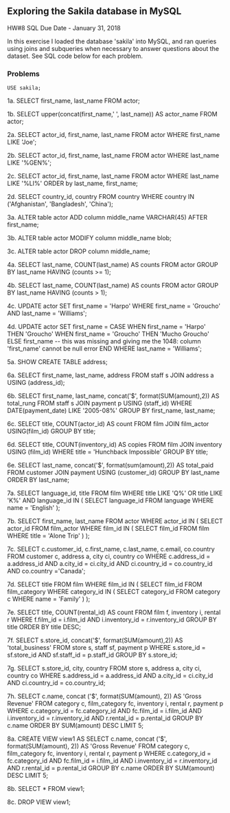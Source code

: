 ## Exploring the Sakila database in MySQL
HW#8 SQL Due Date - January 31, 2018

In this exercise I loaded the database 'sakila' into MySQL, and ran queries using joins and subqueries when necessary to answer questions about the dataset. See SQL code below for each problem.

### Problems
    
    USE sakila;

1a.
    SELECT first_name, last_name
    FROM actor;

1b.
    SELECT upper(concat(first_name,' ', last_name)) AS actor_name
    FROM actor;

2a.
    SELECT actor_id, first_name, last_name
    FROM actor
    WHERE first_name LIKE 'Joe';

2b.
    SELECT actor_id, first_name, last_name
    FROM actor
    WHERE  last_name LIKE '%GEN%';

2c.
    SELECT actor_id, first_name, last_name
    FROM actor
    WHERE last_name LIKE '%LI%'
    ORDER by last_name, first_name;

2d.
    SELECT country_id, country
    FROM country
    WHERE country IN ('Afghanistan', 'Bangladesh', 'China');

3a.
    ALTER table actor
    ADD column middle_name VARCHAR(45) AFTER first_name;

3b.
    ALTER table actor
    MODIFY column middle_name blob;

3c.
    ALTER table actor
    DROP column middle_name;

4a.
    SELECT last_name, COUNT(last_name) AS counts
    FROM actor
    GROUP BY last_name
    HAVING (counts >= 1);

4b.
    SELECT last_name, COUNT(last_name) AS counts
    FROM actor
    GROUP BY last_name
    HAVING (counts > 1);

4c.
    UPDATE actor 
    SET first_name = 'Harpo'
    WHERE first_name = 'Groucho' AND last_name = 'Williams';

4d.
    UPDATE actor
    SET first_name = CASE
	    WHEN first_name = 'Harpo' THEN 'Groucho'
	    WHEN first_name = 'Groucho' THEN 'Mucho Groucho'
        ELSE first_name -- this was missing and giving me the 1048: column 'first_name' cannot be null error
    END
    WHERE last_name = 'Williams';

5a.
    SHOW CREATE TABLE address;

6a.
    SELECT first_name, last_name, address
    FROM staff s
    JOIN address a
    USING (address_id);

6b.
    SELECT first_name, last_name, concat('$', format(SUM(amount),2)) AS total_rung
    FROM staff s
    JOIN payment p
    USING (staff_id)
    WHERE DATE(payment_date) LIKE '2005-08%'
    GROUP BY first_name, last_name;

6c. 
    SELECT title, COUNT(actor_id) AS count
    FROM film
    JOIN film_actor
    USING(film_id)
    GROUP BY title;

6d.
    SELECT title, COUNT(inventory_id) AS copies
    FROM film
    JOIN inventory
    USING (film_id)
    WHERE title = 'Hunchback Impossible'
    GROUP BY title;

6e.
    SELECT last_name, concat('$', format(sum(amount),2)) AS total_paid
    FROM customer
    JOIN payment
    USING (customer_id)
    GROUP BY last_name
    ORDER BY last_name;

7a.
    SELECT language_id, title
    FROM film
    WHERE title LIKE 'Q%' OR title LIKE 'K%'
    AND language_id IN
	(
	 SELECT language_id
	 FROM language
	 WHERE name = 'English'
    );

7b.
    SELECT first_name, last_name
    FROM actor
    WHERE actor_id IN
    (
     SELECT actor_id
     FROM film_actor
     WHERE film_id IN
     (
      SELECT film_id 
      FROM film
      WHERE title = 'Alone Trip'
     )
    );

7c.
    SELECT c.customer_id, c.first_name, c.last_name, c.email, co.country 
    FROM customer c, address a, city ci, country co 
    WHERE c.address_id = a.address_id 
    AND a.city_id = ci.city_id 
    AND ci.country_id = co.country_id 
    AND co.country ='Canada';

7d.
    SELECT title
    FROM film 
    WHERE film_id IN
    (
     SELECT film_id
     FROM film_category 
     WHERE category_id IN
     (
      SELECT category_id
      FROM category c
      WHERE name = 'Family'
     )
    );

7e.
    SELECT title, COUNT(rental_id) AS count
    FROM film f, inventory i, rental r
    WHERE f.film_id = i.film_id
    AND i.inventory_id = r.inventory_id
    GROUP BY title
    ORDER BY title DESC;

7f.
    SELECT s.store_id, concat('$', format(SUM(amount),2)) AS 'total_business'
    FROM store s, staff sf, payment p
    WHERE s.store_id = sf.store_id
    AND sf.staff_id = p.staff_id
    GROUP BY s.store_id;

7g.
    SELECT s.store_id, city, country
    FROM store s, address a, city ci, country co
    WHERE s.address_id = a.address_id
    AND a.city_id = ci.city_id
    AND ci.country_id = co.country_id;

7h.
    SELECT c.name, concat ('$', format(SUM(amount), 2)) AS 'Gross Revenue' 
    FROM category c, film_category fc, inventory i, rental r,  payment p
    WHERE c.category_id = fc.category_id
    AND fc.film_id = i.film_id
    AND i.inventory_id = r.inventory_id
    AND r.rental_id = p.rental_id
    GROUP BY c.name
    ORDER BY SUM(amount) DESC
    LIMIT 5;

8a.
    CREATE VIEW view1 AS
    SELECT c.name, concat ('$', format(SUM(amount), 2)) AS 'Gross Revenue' 
    FROM category c, film_category fc, inventory i, rental r,  payment p
    WHERE c.category_id = fc.category_id
    AND fc.film_id = i.film_id
    AND i.inventory_id = r.inventory_id
    AND r.rental_id = p.rental_id
    GROUP BY c.name
    ORDER BY SUM(amount) DESC
    LIMIT 5;

8b.
    SELECT * FROM view1;

8c.
    DROP VIEW view1;
    
